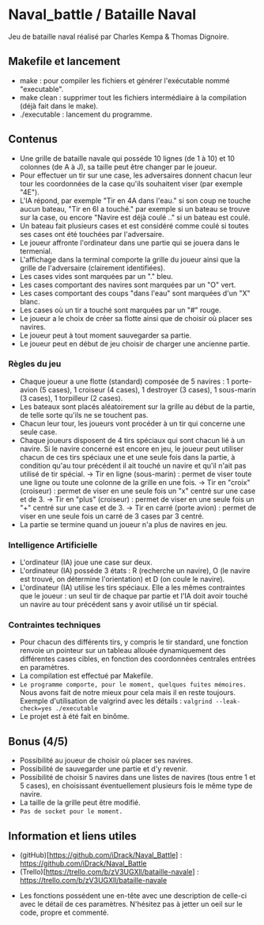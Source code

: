 # Naval_battle / Bataille Naval

Jeu de bataille naval réalisé par Charles Kempa & Thomas Dignoire.

## Makefile et lancement

* make : pour compiler les fichiers et générer l'exécutable nommé "executable".
* make clean : supprimer tout les fichiers intermédiaire à la compilation (déjà fait dans le make).
* ./executable : lancement du programme.

## Contenus

* Une grille de bataille navale qui posséde 10 lignes (de 1 à 10) et 10 colonnes (de A à J), sa taille peut être changer par le joueur.
* Pour effectuer un tir sur une case, les adversaires donnent chacun leur tour les coordonnées de la case qu'ils souhaitent viser (par exemple "4E").
* L'IA répond, par exemple "Tir en 4A dans l'eau." si son coup ne touche aucun bateau, "Tir en 6I a touché." par exemple si un bateau se trouve sur la case, ou encore "Navire est déjà coulé .." si un bateau est coulé.
* Un bateau fait plusieurs cases et est considéré comme coulé si toutes ses cases ont été touchées par l'adversaire.
* Le joueur affronte l'ordinateur dans une partie qui se jouera dans le termenial.
* L'affichage dans la terminal comporte la grille du joueur ainsi que la grille de l'adversaire (clairement identifiées).
* Les cases vides sont marquées par un "." bleu.
* Les cases comportant des navires sont marquées par un "O" vert.
* Les cases comportant des coups "dans l'eau" sont marquées d'un "X" blanc.
* Les cases où un tir a touché sont marquées par un "#" rouge.
* Le joueur a le choix de créer sa flotte ainsi que de choisir où placer ses navires.
* Le joueur peut à tout moment sauvegarder sa partie.
* Le joueur peut en début de jeu choisir de charger une ancienne partie.

### Règles du jeu

* Chaque joueur a une flotte (standard) composée de 5 navires : 1 porte-avion (5 cases), 1 croiseur (4 cases), 1 destroyer (3 cases), 1 sous-marin (3 cases), 1 torpilleur (2 cases).
* Les bateaux sont placés aléatoirement sur la grille au début de la partie, de telle sorte qu'ils ne se touchent pas.
* Chacun leur tour, les joueurs vont procéder à un tir qui concerne une seule case.
* Chaque joueurs disposent de 4 tirs spéciaux qui sont chacun lié à un navire. 
Si le navire concerné est encore en jeu, le joueur peut utiliser chacun de ces tirs spéciaux une et une seule fois dans la partie, à condition qu'au tour précédent il ait touché un navire et qu'il n'ait pas utilisé de tir spécial.
-> Tir en ligne (sous-marin) : permet de viser toute une ligne ou toute une colonne de la grille en une fois.
-> Tir en "croix" (croiseur) : permet de viser en une seule fois un "x" centré sur une case et de 3.
-> Tir en "plus" (croiseur) : permet de viser en une seule fois un "+" centré sur une case et de 3.
-> Tir en carré (porte avion) : permet de viser en une seule fois un carré de 3 cases par 3 centré.
* La partie se termine quand un joueur n'a plus de navires en jeu.

### Intelligence Artificielle

* L'ordinateur (IA) joue une case sur deux.
* L'ordinateur (IA) posséde 3 états : R (recherche un navire), O (le navire est trouvé, on détermine l'orientation) et D (on coule le navire).
* L'ordinateur (IA) utilise les tirs spéciaux. Elle a les mêmes contraintes que le joueur : un seul tir de chaque par partie et l'IA doit avoir touché un navire au tour précédent sans y avoir utilisé un tir spécial.

### Contraintes techniques

* Pour chacun des différents tirs, y compris le tir standard, une fonction renvoie un pointeur sur un tableau allouée dynamiquement des différentes cases cibles, en fonction des coordonnées centrales entrées en paramètres.
* La compilation est effectué par Makefile.
* ``Le programme comporte, pour le moment, quelques fuites mémoires.`` Nous avons fait de notre mieux pour cela mais il en reste toujours.
Exemple d'utilisation de valgrind avec les détails : `` valgrind --leak-check=yes ./executable ``
* Le projet est à été fait en binôme.

## Bonus (4/5)

* Possibilité au joueur de choisir où placer ses navires.
* Possibilité de sauvegarder une partie et d'y revenir.
* Possibilité de choisir 5 navires dans une listes de navires (tous entre 1 et 5 cases), en choisissant éventuellement plusieurs fois le même type de navire.
* La taille de la grille peut être modifié.
* ``Pas de socket pour le moment. ``

## Information et liens utiles

* (gitHub)[https://github.com/iDrack/Naval_Battle] : https://github.com/iDrack/Naval_Battle
* (Trello)[https://trello.com/b/zV3UGXll/bataille-navale] : https://trello.com/b/zV3UGXll/bataille-navale

- Les fonctions possédent une en-tête avec une description de celle-ci avec le détail de ces paramètres. 
N'hésitez pas à jetter un oeil sur le code, propre et commenté.
